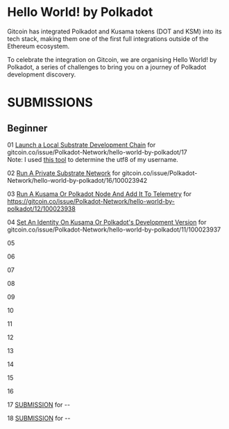 # Hello World! by Polkadot

Gitcoin has integrated Polkadot and Kusama tokens (DOT and KSM) into its tech stack, making them one of the first full integrations outside of the Ethereum ecosystem.

To celebrate the integration on Gitcoin, we are organising Hello World! by Polkadot, a series of challenges to bring you on a journey of Polkadot development discovery.

# SUBMISSIONS

## Beginner

01 [Launch a Local Substrate Development Chain](dot-Hello-World-Hackathon/blob/main/01%20Launch%20a%20Local%20Substrate%20Development%20Chain.png) for gitcoin.co/issue/Polkadot-Network/hello-world-by-polkadot/17   
Note: I used [this tool](https://mothereff.in/utf-8#jeffanthonyfds) to determine the utf8 of my username.

02 [Run A Private Substrate Network](https://github.com/jeffanthony/Polkadot-Hello-World-Hackathon/blob/main/02%20Run%20A%20Private%20Substrate%20Network.png) for gitcoin.co/issue/Polkadot-Network/hello-world-by-polkadot/16/100023942

03 [Run A Kusama Or Polkadot Node And Add It To Telemetry](https://github.com/jeffanthony/Polkadot-Hello-World-Hackathon/blob/main/03%20Polkadot%20with%20Telemetry.png) for https://gitcoin.co/issue/Polkadot-Network/hello-world-by-polkadot/12/100023938

04 [Set An Identity On Kusama Or Polkadot's Development Version]() for gitcoin.co/issue/Polkadot-Network/hello-world-by-polkadot/11/100023937

05 

06 

07 

08 

09 

10 

11 

12 

13 

14 

15 

16 

17 [SUBMISSION](--) for --

18 [SUBMISSION](--) for --
